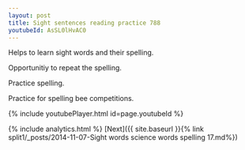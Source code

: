 ```yaml
---
layout: post
title: Sight sentences reading practice 788
youtubeId: AsSL0lHvAC0
---
```

 
 
Helps to learn sight words and their spelling.

Opportunitiy to repeat the spelling. 

Practice spelling. 
 
Practice for spelling bee competitions. 
 
{% include youtubePlayer.html id=page.youtubeId %}
 
 
{% include analytics.html %} 
[Next]({{ site.baseurl }}{% link  split1/_posts/2014-11-07-Sight words science words spelling 17.md%})
 
